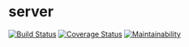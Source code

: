 # server

[![Build Status](https://travis-ci.org/Nedson202/server.svg?branch=master)](https://travis-ci.org/Nedson202/server)
[![Coverage Status](https://coveralls.io/repos/github/Nedson202/server/badge.svg?branch=master)](https://coveralls.io)
[![Maintainability](https://api.codeclimate.com/v1/badges/d0789d1304e60e472c1d/maintainability)](https://codeclimate.com/github/Nedson202/server/maintainability)
